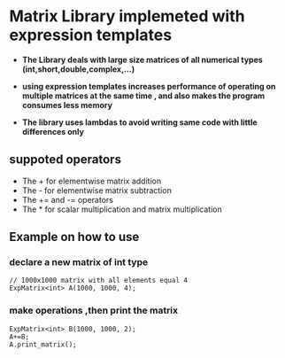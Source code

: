 # Matrix Library implemeted with expression templates
- **The Library deals with large size matrices of all numerical types (int,short,double,complex,...)**

- **using expression templates increases performance of operating on multiple matrices at the same time , and also makes the program
  consumes less memory**
- **The library uses lambdas to avoid writing same code with little differences only**
## suppoted operators
- The + for elementwise matrix addition
- The - for elementwise matrix subtraction
- The += and -= operators
- The * for scalar multiplication and matrix multiplication
## Example on how to use
### declare a new matrix of int type
```
// 1000x1000 matrix with all elements equal 4
ExpMatrix<int> A(1000, 1000, 4);
```
### make operations ,then print the matrix
```
ExpMatrix<int> B(1000, 1000, 2);
A+=B;
A.print_matrix();
```
